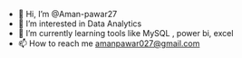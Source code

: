 - 👋 Hi, I’m @Aman-pawar27
- 👀 I’m interested in Data Analytics
- 🌱 I’m currently learning tools like MySQL , power bi, excel
- 📫 How to reach me amanpawar027@gmail.com

<!---
Aman-pawar27/Aman-pawar27 is a ✨ special ✨ repository because its `README.md` (this file) appears on your GitHub profile.
You can click the Preview link to take a look at your changes.
--->
